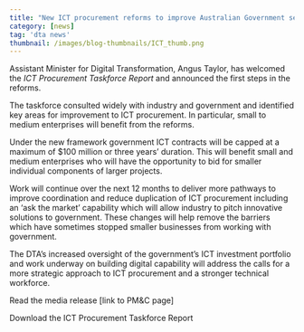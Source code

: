 ```yaml
---
title: "New ICT procurement reforms to improve Australian Government services"
category: [news]
tag: 'dta news'
thumbnail: /images/blog-thumbnails/ICT_thumb.png
---
```


Assistant Minister for Digital Transformation, Angus Taylor, has welcomed the *ICT Procurement Taskforce Report* and announced the first steps in the reforms.

The taskforce consulted widely with industry and government and identified key areas for improvement to ICT procurement. In particular, small to medium enterprises will benefit from the reforms.

Under the new framework government ICT contracts will be capped at a maximum of $100 million or three years’ duration. This will benefit small and medium enterprises who will have the opportunity to bid for smaller individual components of larger projects. 

Work will continue over the next 12 months to deliver more pathways to improve coordination and reduce duplication of ICT procurement including an ‘ask the market’ capability which will allow industry to pitch innovative solutions to government. These changes will help remove the barriers which have sometimes stopped smaller businesses from working with government. 

The DTA’s increased oversight of the government’s ICT investment portfolio and work underway on building digital capability will address the calls for a more strategic approach to ICT procurement and a stronger technical workforce. 

Read the media release [link to PM&C page]

Download the ICT Procurement Taskforce Report 

